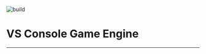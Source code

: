![build](https://github.com/salesvictor/vscge/workflows/build/badge.svg)

# VS Console Game Engine

----
